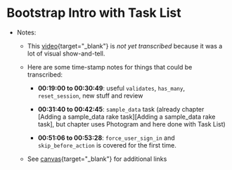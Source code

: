 # Bootstrap Intro with Task List 

- Notes:

  - This [video](https://uchicago.hosted.panopto.com/Panopto/Pages/Viewer.aspx?id=55bc76ba-3435-43de-b928-aeed0110a3d5){target="_blank"} is *not yet transcribed* because it was a lot of visual show-and-tell.

  - Here are some time-stamp notes for things that could be transcribed:

    - **00:19:00 to 00:30:49**: useful `validates`, `has_many`, `reset_session`, new stuff and review

    - **00:31:40 to 00:42:45**: `sample_data` task (already chapter [Adding a sample_data rake task][Adding a sample_data rake task], but chapter uses Photogram and here done with Task List)

    - **00:51:06 to 00:53:28**: `force_user_sign_in` and `skip_before_action` is covered for the first time.   

  - See [canvas](https://canvas.uchicago.edu/courses/41147/assignments/465892){target="_blank"} for additional links

    